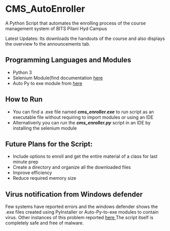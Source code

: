 # CMS_AutoEnroller
A Python Script that automates the enrolling process of the course management system of BITS Pilani Hyd Campus

Latest Updates:
Its downloads the handouts of the course and also displays the overview fo the announcements tab.

## Programming Languages and Modules
- Python 3
- Selenium Module(find documentation <a href='https://selenium-python.readthedocs.io/'>here</a>
- Auto Py to exe module from <a href='https://github.com/brentvollebregt/auto-py-to-exe'>here</a>



## How to Run

- You can find a .exe file named ***cms_enroller.exe*** to run script as an executable file without requiring to import modules or using an IDE
- Alternativerly you can run the ***cms_enroller.py*** script in an IDE by installing the selenium module



## Future Plans for the Script:
- Include options to enroll and get the entire material of a class for last minute prep
- Create a directory and organize all the downloaded files  
- Improve efficiency 
- Reduce required memory size

## Virus notification from Windows defender
 Few systems have reported errors and the windows defender shows the .exe files created using PyInstaller or Auto-Py-to-exe modules to contain virus. Other instances of this problem reported <a href='https://github.com/brentvollebregt/auto-py-to-exe/issues/122'>here <a/>
 The script itself is completely safe and free of malware.

